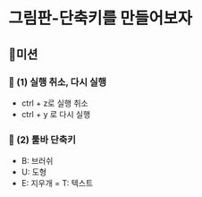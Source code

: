 # 그림판-단축키를 만들어보자

## 🚀미션
### 🎯 (1) 실행 취소, 다시 실행
- ctrl + z로 실행 취소
- ctrl + y 로 다시 실행

### 🎯 (2) 툴바 단축키
- B: 브러쉬
- U: 도형
- E: 지우개
= T: 텍스트